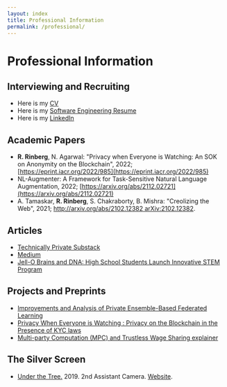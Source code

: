```yaml
---
layout: index
title: Professional Information
permalink: /professional/
---
```

# **Professional Information**
## Interviewing and Recruiting

* Here is my [CV]({{site.url}}/assets/resume/CV_grad_v2_2.pdf) 
* Here is my [Software Engineering Resume]({{site.url}}/assets/resume/SWE_resume_11_10_2020.pdf) 
* Here is my [LinkedIn](https://www.linkedin.com/in/roy-rinberg) 


## Academic Papers
* **R. Rinberg**, N. Agarwal: "Privacy when Everyone is Watching: An SOK on Anonymity on the Blockchain", 2022; [https://eprint.iacr.org/2022/985](https://eprint.iacr.org/2022/985)
* NL-Augmenter: A Framework for Task-Sensitive Natural Language Augmentation, 2022; [https://arxiv.org/abs/2112.02721](https://arxiv.org/abs/2112.02721)
* A. Tamaskar, **R. Rinberg**, S. Chakraborty, B. Mishra: "Creolizing the Web", 2021; [http://arxiv.org/abs/2102.12382 arXiv:2102.12382](https://arxiv.org/abs/2102.12382).

## Articles
* [Technically Private Substack](https://technicallyprivate.substack.com/)
* [Medium](https://royrinberg.medium.com/)
* [Jell-O Brains and DNA: High School Students Launch Innovative STEM Program](https://blogs.scientificamerican.com/budding-scientist/jell-o-brains-and-dna-high-school-students-launch-innovative-stem-program/)

## Projects and Preprints
* [Improvements and Analysis of Private Ensemble-Based Federated Learning]({{site.url}}/assets/projects/courses/neural_nets_course_2021/NNDL_privacy_project_final.pdf)
* [Privacy When Everyone is Watching : Privacy on the Blockchain in the Presence of KYC laws]({{site.url}}/assets/projects/courses/privacy_policy_2021/privacy_policy_final.pdf)
* [Multi-party Computation (MPC) and Trustless Wage Sharing explainer ]({{site.url}}/assets/projects/courses/privacy_policy_2021/privacy_policy_hw3.pdf)

## The Silver Screen
* [Under the Tree.](https://www.imdb.com/name/nm10516715/) 2019. 2nd Assistant Camera. [Website](https://underthetreeshort.com/).
